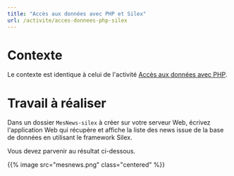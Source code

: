 ```yaml
---
title: "Accès aux données avec PHP et Silex"
url: /activite/acces-donnees-php-silex
---
```


# Contexte

Le contexte est identique à celui de l'activité [Accès aux données avec PHP](/activite/acces-donnees-php/).

# Travail à réaliser

Dans un dossier `MesNews-silex` à créer sur votre serveur Web, écrivez l'application Web qui récupère et affiche la liste des news issue de la base de données en utilisant le framework Silex.

Vous devez parvenir au résultat ci-dessous.

{{% image src="mesnews.png" class="centered" %}} 
